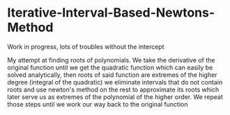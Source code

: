 # Iterative-Interval-Based-Newtons-Method
Work in progress, lots of troubles without the intercept

My attempt at finding roots of polynomials. We take the derivative of the original function until we get the quadratic function which can easily be solved analytically, then roots of said function are extremes of the higher degree (integral of the quadratic) we eliminate intervals that do not contain roots and use newton's method on the rest to approximate its roots which later serve us as extremes of the polynomial of the higher order. We repeat those steps until we work our way back to the original function
